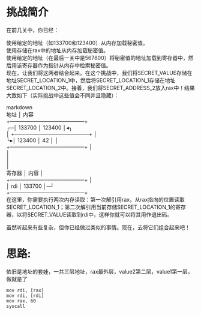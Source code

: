 # 挑战简介
在前几关中，你已经：

使用给定的地址（如133700和123400）从内存加载秘密值。  
使用存储在rax中的地址从内存加载秘密值。  
使用给定的地址（在最后一关中是567800）将秘密值的地址加载到寄存器中，然后用该寄存器作为指针从内存中检索秘密值。  
现在，让我们将这两者结合起来。在这个挑战中，我们将SECRET_VALUE存储在地址SECRET_LOCATION_1中，然后将SECRET_LOCATION_1存储在地址SECRET_LOCATION_2中。接着，我们将SECRET_ADDRESS_2放入rax中！结果大致如下（实际挑战中这些值会不同并且隐藏）：  

markdown  
     地址 │ 内容  
   +────────────────────+  
 ┌─│ 133700  │ 123400   │◂┐  
 │ +────────────────────+ │  
 └▸│ 123400  │ 42       │ │  
   +────────────────────+ │  
                          │  
                          │  
                          │  
    寄存器 │ 内容       │  
   +────────────────────+ │  
   │ rdi     │ 133700   │─┘  
   +────────────────────+  
在这里，你需要执行两次内存读取：第一次解引用rax，从rax指向的位置读取SECRET_LOCATION_1；第二次解引用当前存储SECRET_LOCATION_1的寄存器，以将SECRET_VALUE读取到rdi中，这样你就可以将其用作退出码。  

虽然听起来有些复杂，但你已经做过类似的事情。现在，去将它们组合起来吧！

# 思路:
依旧是地址的套娃，一共三层地址，rax最外层，value2第二层，value1第一层，做就是了
```
mov rdi, [rax]
mov rdi, [rdi]
mov rax, 60
syscall
```
